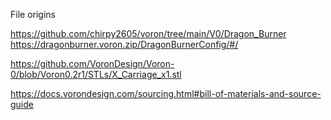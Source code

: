File origins

https://github.com/chirpy2605/voron/tree/main/V0/Dragon_Burner
https://dragonburner.voron.zip/DragonBurnerConfig/#/

https://github.com/VoronDesign/Voron-0/blob/Voron0.2r1/STLs/X_Carriage_x1.stl

https://docs.vorondesign.com/sourcing.html#bill-of-materials-and-source-guide
